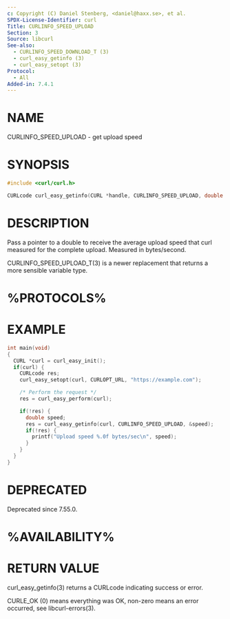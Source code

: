 ```yaml
---
c: Copyright (C) Daniel Stenberg, <daniel@haxx.se>, et al.
SPDX-License-Identifier: curl
Title: CURLINFO_SPEED_UPLOAD
Section: 3
Source: libcurl
See-also:
  - CURLINFO_SPEED_DOWNLOAD_T (3)
  - curl_easy_getinfo (3)
  - curl_easy_setopt (3)
Protocol:
  - All
Added-in: 7.4.1
---
```


# NAME

CURLINFO_SPEED_UPLOAD - get upload speed

# SYNOPSIS

~~~c
#include <curl/curl.h>

CURLcode curl_easy_getinfo(CURL *handle, CURLINFO_SPEED_UPLOAD, double *speed);
~~~

# DESCRIPTION

Pass a pointer to a double to receive the average upload speed that curl
measured for the complete upload. Measured in bytes/second.

CURLINFO_SPEED_UPLOAD_T(3) is a newer replacement that returns a more
sensible variable type.

# %PROTOCOLS%

# EXAMPLE

~~~c
int main(void)
{
  CURL *curl = curl_easy_init();
  if(curl) {
    CURLcode res;
    curl_easy_setopt(curl, CURLOPT_URL, "https://example.com");

    /* Perform the request */
    res = curl_easy_perform(curl);

    if(!res) {
      double speed;
      res = curl_easy_getinfo(curl, CURLINFO_SPEED_UPLOAD, &speed);
      if(!res) {
        printf("Upload speed %.0f bytes/sec\n", speed);
      }
    }
  }
}
~~~

# DEPRECATED

Deprecated since 7.55.0.

# %AVAILABILITY%

# RETURN VALUE

curl_easy_getinfo(3) returns a CURLcode indicating success or error.

CURLE_OK (0) means everything was OK, non-zero means an error occurred, see
libcurl-errors(3).
